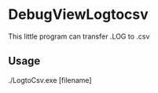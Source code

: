 # DebugViewLogtocsv
This little program can transfer .LOG to .csv
## Usage
./LogtoCsv.exe [filename]

